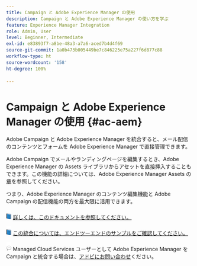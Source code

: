 ```yaml
---
title: Campaign と Adobe Experience Manager の使用
description: Campaign と Adobe Experience Manager の使い方を学ぶ
feature: Experience Manager Integration
role: Admin, User
level: Beginner, Intermediate
exl-id: e83893f7-a8be-48a3-a7a6-aced7b4d4f69
source-git-commit: 1a0b473b005449be7c846225e75a227f6d877c88
workflow-type: ht
source-wordcount: '158'
ht-degree: 100%

---
```


# Campaign と Adobe Experience Manager の使用 {#ac-aem}

Adobe Campaign と Adobe Experience Manager を統合すると、メール配信のコンテンツとフォームを Adobe Experience Manager で直接管理できます。

Adobe Campaign でメールやランディングページを編集するとき、Adobe Experience Manager の Assets ライブラリからアセットを直接挿入することもできます。この機能の詳細については、Adobe Experience Manager Assets の[章](https://experienceleague.adobe.com/docs/experience-manager-cloud-service/assets/overview.html?lang=ja)を参照してください。

つまり、Adobe Experience Manager のコンテンツ編集機能と Adobe Campaign の配信機能の両方を最大限に活用できます。

![](../assets/do-not-localize/book.png) [詳しくは、このドキュメントを参照してください。](https://experienceleague.adobe.com/docs/experience-manager-65/administering/integration/campaignonpremise.html?lang=ja#aem-and-adobe-campaign-integration-workflow)

![](../assets/do-not-localize/book.png) [この統合については、エンドツーエンドのサンプルをご確認してください。](https://experienceleague.adobe.com/docs/campaign-classic/using/integrating-with-adobe-experience-cloud/adobe-experience-manager/creating-an-experience-manager-newsletter.html?lang=ja#integrating-with-adobe-experience-cloud)

![](../assets/do-not-localize/speech.png) Managed Cloud Services ユーザーとして Adobe Experience Manager を Campaign と統合する場合は、[アドビにお問い合わせ](../start/campaign-faq.md#support)ください。
